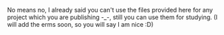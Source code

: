 No means no, I already said you can't use the files provided here for any project which you are publishing -\_-, still you can use them for studying.
(I will add the erms soon, so you will say I am nice :D)
